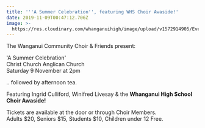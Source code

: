 ```yaml
---
title: '''A Summer Celebration'', featuring WHS Choir Awaside!'
date: 2019-11-09T00:47:12.706Z
image: >-
  https://res.cloudinary.com/whanganuihigh/image/upload/v1572914905/Events/summer_celebration_poster_snip.jpg
---
```

The Wanganui Community Choir & Friends present:

'A Summer Celebration'  
Christ Church Anglican Church  
Saturday 9 November at 2pm

.. followed by afternoon tea.

Featuring Ingrid Culliford, Winifred Livesay & the **Whanganui High School Choir Awaside!**

Tickets are available at the door or through Choir Members.  
Adults $20, Seniors $15, Students $10, Children under 12 Free.
